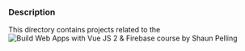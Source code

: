 ### Description

This directory contains projects related to the ![Build Web Apps with Vue JS 2 & Firebase](https://www.udemy.com/course/build-web-apps-with-vuejs-firebase/) course by Shaun Pelling

